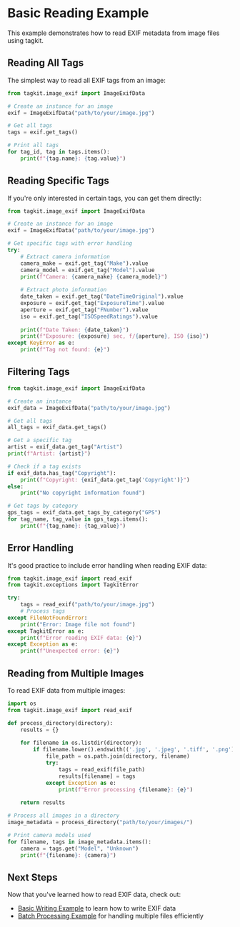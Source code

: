 # Basic Reading Example

This example demonstrates how to read EXIF metadata from image files using tagkit.

## Reading All Tags

The simplest way to read all EXIF tags from an image:

```python
from tagkit.image_exif import ImageExifData

# Create an instance for an image
exif = ImageExifData("path/to/your/image.jpg")

# Get all tags
tags = exif.get_tags()

# Print all tags
for tag_id, tag in tags.items():
    print(f"{tag.name}: {tag.value}")
```

## Reading Specific Tags

If you're only interested in certain tags, you can get them directly:

```python
from tagkit.image_exif import ImageExifData

# Create an instance for an image
exif = ImageExifData("path/to/your/image.jpg")

# Get specific tags with error handling
try:
    # Extract camera information
    camera_make = exif.get_tag("Make").value
    camera_model = exif.get_tag("Model").value
    print(f"Camera: {camera_make} {camera_model}")
    
    # Extract photo information
    date_taken = exif.get_tag("DateTimeOriginal").value
    exposure = exif.get_tag("ExposureTime").value
    aperture = exif.get_tag("FNumber").value
    iso = exif.get_tag("ISOSpeedRatings").value
    
    print(f"Date Taken: {date_taken}")
    print(f"Exposure: {exposure} sec, f/{aperture}, ISO {iso}")
except KeyError as e:
    print(f"Tag not found: {e}")
```

## Filtering Tags

```python
from tagkit.image_exif import ImageExifData

# Create an instance
exif_data = ImageExifData("path/to/your/image.jpg")

# Get all tags
all_tags = exif_data.get_tags()

# Get a specific tag
artist = exif_data.get_tag("Artist")
print(f"Artist: {artist}")

# Check if a tag exists
if exif_data.has_tag("Copyright"):
    print(f"Copyright: {exif_data.get_tag('Copyright')}")
else:
    print("No copyright information found")

# Get tags by category
gps_tags = exif_data.get_tags_by_category("GPS")
for tag_name, tag_value in gps_tags.items():
    print(f"{tag_name}: {tag_value}")
```

## Error Handling

It's good practice to include error handling when reading EXIF data:

```python
from tagkit.image_exif import read_exif
from tagkit.exceptions import TagkitError

try:
    tags = read_exif("path/to/your/image.jpg")
    # Process tags
except FileNotFoundError:
    print("Error: Image file not found")
except TagkitError as e:
    print(f"Error reading EXIF data: {e}")
except Exception as e:
    print(f"Unexpected error: {e}")
```

## Reading from Multiple Images

To read EXIF data from multiple images:

```python
import os
from tagkit.image_exif import read_exif

def process_directory(directory):
    results = {}
    
    for filename in os.listdir(directory):
        if filename.lower().endswith(('.jpg', '.jpeg', '.tiff', '.png')):
            file_path = os.path.join(directory, filename)
            try:
                tags = read_exif(file_path)
                results[filename] = tags
            except Exception as e:
                print(f"Error processing {filename}: {e}")
    
    return results

# Process all images in a directory
image_metadata = process_directory("path/to/your/images/")

# Print camera models used
for filename, tags in image_metadata.items():
    camera = tags.get("Model", "Unknown")
    print(f"{filename}: {camera}")
```

## Next Steps

Now that you've learned how to read EXIF data, check out:

- [Basic Writing Example](basic_writing.md) to learn how to write EXIF data
- [Batch Processing Example](batch_processing.md) for handling multiple files efficiently
